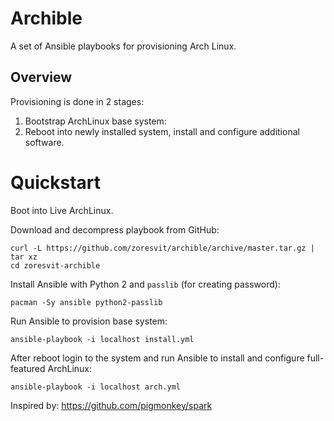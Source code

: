 Archible
========

A set of Ansible playbooks for provisioning Arch Linux.

Overview
--------

Provisioning is done in 2 stages:

1. Bootstrap ArchLinux base system:
2. Reboot into newly installed system, install and configure additional software.



Quickstart
==========

Boot into Live ArchLinux.

Download and decompress playbook from GitHub:

```
curl -L https://github.com/zoresvit/archible/archive/master.tar.gz | tar xz
cd zoresvit-archible
```

Install Ansible with Python 2 and `passlib` (for creating password):

```
pacman -Sy ansible python2-passlib
```

Run Ansible to provision base system:

```
ansible-playbook -i localhost install.yml
```

After reboot login to the system and run Ansible to install and configure
full-featured ArchLinux:

```
ansible-playbook -i localhost arch.yml
```

Inspired by: https://github.com/pigmonkey/spark
